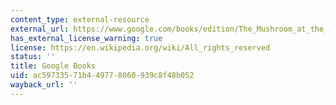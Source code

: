 ```yaml
---
content_type: external-resource
external_url: https://www.google.com/books/edition/The_Mushroom_at_the_End_of_the_World/MR4OEAAAQBAJ?hl=en&gbpv=1
has_external_license_warning: true
license: https://en.wikipedia.org/wiki/All_rights_reserved
status: ''
title: Google Books
uid: ac597335-71b4-4977-8060-939c8f48b052
wayback_url: ''
---
```

